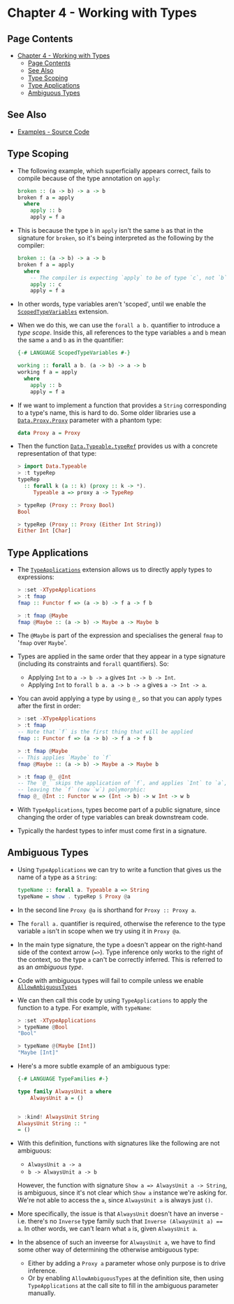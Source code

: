 # Chapter 4 - Working with Types

## Page Contents
- [Chapter 4 - Working with Types](#chapter-4---working-with-types)
  - [Page Contents](#page-contents)
  - [See Also](#see-also)
  - [Type Scoping](#type-scoping)
  - [Type Applications](#type-applications)
  - [Ambiguous Types](#ambiguous-types)


## See Also

- [Examples - Source Code](Examples.hs)


## Type Scoping

- The following example, which superficially appears correct, fails to compile
because of the type annotation on `apply`:

    ```haskell
    broken :: (a -> b) -> a -> b
    broken f a = apply
      where
        apply :: b
        apply = f a
    ```

- This is because the type `b` in `apply` isn't the same `b` as that in the
signature for `broken`, so it's being interpreted as the following by the
compiler:

    ```haskell
    broken :: (a -> b) -> a -> b
    broken f a = apply
      where
        -- The compiler is expecting `apply` to be of type `c`, not `b`:
        apply :: c
        apply = f a
    ```

- In other words, type variables aren't 'scoped', until we enable the
[`ScopedTypeVariables`](https://downloads.haskell.org/~ghc/latest/docs/html/users_guide/glasgow_exts.html#extension-ScopedTypeVariables) extension.

- When we do this, we can use the `forall a b.` quantifier to introduce a
_type scope_.  Inside this, all references to the type variables `a` and `b`
mean the same `a` and `b` as in the quantifier:

    ```haskell
    {-# LANGUAGE ScopedTypeVariables #-}

    working :: forall a b. (a -> b) -> a -> b
    working f a = apply
      where
        apply :: b
        apply = f a
    ```

- If we want to implement a function that provides a `String` corresponding to
a type's name, this is hard to do.  Some older libraries use a
[`Data.Proxy.Proxy`](https://hackage.haskell.org/package/base-4.12.0.0/docs/Data-Proxy.html#t:Proxy)
parameter with a phantom type:

    ```haskell
    data Proxy a = Proxy
    ```

- Then the function [`Data.Typeable.typeRef`](https://hackage.haskell.org/package/base-4.12.0.0/docs/Data-Typeable.html#v:typeRep) provides us with a concrete
representation of that type:

    ```haskell
    > import Data.Typeable
    > :t typeRep
    typeRep
      :: forall k (a :: k) (proxy :: k -> *).
         Typeable a => proxy a -> TypeRep

    > typeRep (Proxy :: Proxy Bool)
    Bool

    > typeRep (Proxy :: Proxy (Either Int String))
    Either Int [Char]
    ```


## Type Applications

- The [`TypeApplications`](https://downloads.haskell.org/~ghc/latest/docs/html/users_guide/glasgow_exts.html#extension-TypeApplications) extension allows us to
directly apply types to expressions:

    ```haskell
    > :set -XTypeApplications
    > :t fmap
    fmap :: Functor f => (a -> b) -> f a -> f b

    > :t fmap @Maybe
    fmap @Maybe :: (a -> b) -> Maybe a -> Maybe b
    ```

- The `@Maybe` is part of the expression and specialises the general `fmap` to
'`fmap` over `Maybe`'.

- Types are applied in the same order that they appear in a type signature
(including its constraints and `forall` quantifiers).  So:
  - Applying `Int` to `a -> b -> a` gives `Int -> b -> Int`.
  - Applying `Int` to `forall b a. a -> b -> a` gives `a -> Int -> a`.

- You can avoid applying a type by using `@_`, so that you can apply types after
the first in order:

    ```haskell
    > :set -XTypeApplications
    > :t fmap
    -- Note that `f` is the first thing that will be applied
    fmap :: Functor f => (a -> b) -> f a -> f b

    > :t fmap @Maybe
    -- This applies `Maybe` to `f`
    fmap @Maybe :: (a -> b) -> Maybe a -> Maybe b

    > :t fmap @_ @Int
    -- The `@_` skips the application of `f`, and applies `Int` to `a`,
    -- leaving the `f` (now `w`) polymorphic:
    fmap @_ @Int :: Functor w => (Int -> b) -> w Int -> w b
    ```

- With `TypeApplications`, types become part of a public signature, since
changing the order of type variables can break downstream code.

- Typically the hardest types to infer must come first in a signature.


## Ambiguous Types

- Using `TypeApplications` we can try to write a function that gives us the
name of a type as a `String`:

    ```haskell
    typeName :: forall a. Typeable a => String
    typeName = show . typeRep $ Proxy @a
    ```

- In the second line `Proxy @a` is shorthand for `Proxy :: Proxy a`.

- The `forall a.` quantifier is required, otherwise the reference to the type
  variable `a` isn't in scope when we try using it in `Proxy @a`.

- In the main type signature, the type `a` doesn't appear on the right-hand
  side of the context arrow (`=>`).  Type inference only works to the right of
  the context, so the type `a` can't be correctly inferred.  This is referred to
  as an _ambiguous type_.

- Code with ambiguous types will fail to compile unless we enable
  [`AllowAmbiguousTypes`](https://downloads.haskell.org/~ghc/latest/docs/html/users_guide/glasgow_exts.html#extension-AllowAmbiguousTypes)

- We can then call this code by using `TypeApplications` to apply the function
  to a type.  For example, with `typeName`:

    ```haskell
    > :set -XTypeApplications
    > typeName @Bool
    "Bool"

    > typeName @(Maybe [Int])
    "Maybe [Int]"
    ```

- Here's a more subtle example of an ambiguous type:

    ```haskell
    {-# LANGUAGE TypeFamilies #-}

    type family AlwaysUnit a where
        AlwaysUnit a = ()


    > :kind! AlwaysUnit String
    AlwaysUnit String :: *
    = ()
    ```

- With this definition, functions with signatures like the following are not
  ambiguous:
    - `AlwaysUnit a -> a`
    - `b -> AlwaysUnit a -> b`

  However, the function with signature `Show a => AlwaysUnit a -> String`, is
  ambiguous, since it's not clear which `Show a` instance we're asking for.
  We're not able to access the `a`, since `AlwaysUnit a` is always just `()`.

- More specifically, the issue is that `AlwaysUnit` doesn't have an inverse -
  i.e. there's no `Inverse` type family such that `Inverse (AlwaysUnit a) == a`.
  In other words, we can't learn what `a` is, given `AlwaysUnit a`.

- In the absence of such an inveerse for `AlwaysUnit a`, we have to find some
  other way of determining the otherwise ambiguous type:
  - Either by adding a `Proxy a` parameter whose only purpose is to drive
    inference.
  - Or by enabling `AllowAmbiguousTypes` at the definition site, then using
    `TypeApplications` at the call site to fill in the ambiguous parameter
    manually.